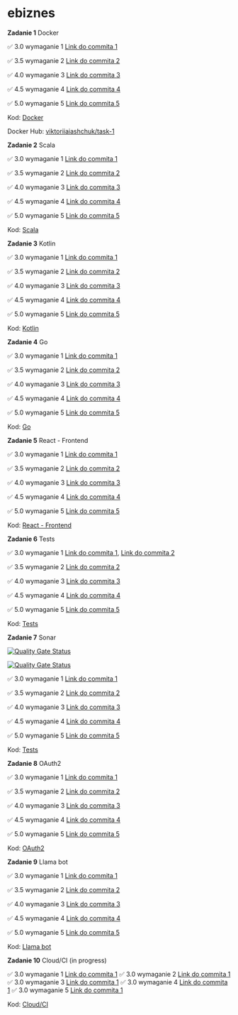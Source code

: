 # ebiznes

**Zadanie 1** Docker

:white_check_mark: 3.0 wymaganie 1 [Link do commita 1](https://github.com/viashchuk/ebiznes/commit/eaa63579586282492c17851f7dec0a50ab276f8c)

:white_check_mark: 3.5 wymaganie 2 [Link do commita 2](https://github.com/viashchuk/ebiznes/commit/a1f18ab7ce078cda9ba111280ebe052b39a31627)

:white_check_mark: 4.0 wymaganie 3 [Link do commita 3](https://github.com/viashchuk/ebiznes/commit/52007ef0e944fa67d79554532bb09f98f5c71937)

:white_check_mark: 4.5 wymaganie 4 [Link do commita 4](https://github.com/viashchuk/ebiznes/commit/0d4d1df8b7adf10a45f53a244d0ca40c38edb49a)

:white_check_mark: 5.0 wymaganie 5 [Link do commita 5](https://github.com/viashchuk/ebiznes/commit/74df0d9cae099d0e2a90a8b12f2dcd28271e8f9a)


Kod: [Docker](./task-1)

Docker Hub: [viktoriiaiashchuk/task-1](https://hub.docker.com/r/viktoriiaiashchuk/task-1)


**Zadanie 2** Scala

:white_check_mark: 3.0 wymaganie 1 [Link do commita 1](https://github.com/viashchuk/ebiznes/commit/757b6d887514b83db917afe91e1f058d04cf8a6d)

:white_check_mark: 3.5 wymaganie 2 [Link do commita 2](https://github.com/viashchuk/ebiznes/commit/95592c72b67ac84edbe6a51c7e62c8c2b70fbfdc)

:white_check_mark: 4.0 wymaganie 3 [Link do commita 3](https://github.com/viashchuk/ebiznes/commit/574bb4cbfbacb1e153f6d37374ab17845dfec04e)

:white_check_mark: 4.5 wymaganie 4 [Link do commita 4](https://github.com/viashchuk/ebiznes/commit/bd98a9e2adc709ef6871f0d9ddb4e8f6231dcd62)

:white_check_mark: 5.0 wymaganie 5 [Link do commita 5](https://github.com/viashchuk/ebiznes/commit/5fe6a3cbcfcd72190b2869f224461e08356e6aca)


Kod: [Scala](./task-2)



**Zadanie 3** Kotlin

:white_check_mark: 3.0 wymaganie 1 [Link do commita 1](https://github.com/viashchuk/ebiznes/commit/5489132a053c9901a1f0ce6e530f61db81efda6a)

:white_check_mark: 3.5 wymaganie 2 [Link do commita 2](https://github.com/viashchuk/ebiznes/commit/409fe5f154107cbd6a614aebb840387949310f08)

:white_check_mark: 4.0 wymaganie 3 [Link do commita 3](https://github.com/viashchuk/ebiznes/commit/d0d73b9ffb9062111e8cd04617bca28927cce61e)

:white_check_mark: 4.5 wymaganie 4 [Link do commita 4](https://github.com/viashchuk/ebiznes/commit/de5dad88ed18a67ebb8003d468aa41bcfa8e135f)

:white_check_mark: 5.0 wymaganie 5 [Link do commita 5](https://github.com/viashchuk/ebiznes/commit/2a2774af3d3e41005239713be7b17c62c8dead3e)


Kod: [Kotlin](./task-3)



**Zadanie 4** Go

:white_check_mark: 3.0 wymaganie 1 [Link do commita 1](https://github.com/viashchuk/ebiznes/commit/f82ec698f54ae65e7c236c537ab2fa1071f2f2a1)

:white_check_mark: 3.5 wymaganie 2 [Link do commita 2](https://github.com/viashchuk/ebiznes/commit/22aac50c27bdde9d702c1f304f3e829fb570bf14)

:white_check_mark: 4.0 wymaganie 3 [Link do commita 3](https://github.com/viashchuk/ebiznes/commit/e5bb35c745f1f836d69b1dc0aa15f1945dc413b7)

:white_check_mark: 4.5 wymaganie 4 [Link do commita 4](https://github.com/viashchuk/ebiznes/commit/3686d4d101748fe536d9755403d6ec9de58e561e)

:white_check_mark: 5.0 wymaganie 5 [Link do commita 5](https://github.com/viashchuk/ebiznes/commit/70fb2569730f125356a9132826f675e166b5045d)


Kod: [Go](./task-4)



**Zadanie 5** React - Frontend

:white_check_mark: 3.0 wymaganie 1 [Link do commita 1](https://github.com/viashchuk/ebiznes/commit/7e85e42188b0cf04757d3cd22eb9743543d5bb0d)

:white_check_mark: 3.5 wymaganie 2 [Link do commita 2](https://github.com/viashchuk/ebiznes/commit/697bbbe455d87bda70355064c25d5839bc3660b0)

:white_check_mark: 4.0 wymaganie 3 [Link do commita 3](https://github.com/viashchuk/ebiznes/commit/fa033a249e211bee03fd4667bf20c784f40af558)

:white_check_mark: 4.5 wymaganie 4 [Link do commita 4](https://github.com/viashchuk/ebiznes/commit/fd20c35e2452ababf80eda06fea6b30d1b1df536)

:white_check_mark: 5.0 wymaganie 5 [Link do commita 5](https://github.com/viashchuk/ebiznes/commit/94fed676d51b6f80e852a5a5fd3230a1c72c486a)


Kod: [React - Frontend](./task-5)



**Zadanie 6** Tests

:white_check_mark: 3.0 wymaganie 1 [Link do commita 1]( https://github.com/viashchuk/ebiznes/commit/7640dd4c802f83d31d4b5f597d77a0a584913b7f), [Link do commita 2](https://github.com/viashchuk/ebiznes/commit/d64a452314c544dd0ccdbb0e1ff5a10bb16bce74)

:white_check_mark: 3.5 wymaganie 2 [Link do commita 2](https://github.com/viashchuk/ebiznes/commit/32aac7cf2f69bd7e54fbd905aad1a534f8e987bc)

:white_check_mark: 4.0 wymaganie 3 [Link do commita 3](https://github.com/viashchuk/ebiznes/commit/d01cf77e6d654c254af02d6acefca08cbe25a05f)

:white_check_mark: 4.5 wymaganie 4 [Link do commita 4](https://github.com/viashchuk/ebiznes/commit/5f86125c1300f83731af45fe538876db6443ee21)

:white_check_mark: 5.0 wymaganie 5 [Link do commita 5](https://github.com/viashchuk/ebiznes/commit/d79acfbe2e858bfad905bce7e8aaaee0346a8544)


Kod: [Tests](./task-6)


**Zadanie 7** Sonar

[![Quality Gate Status](https://sonarcloud.io/api/project_badges/measure?project=viashchuk_server-app&metric=alert_status)](https://sonarcloud.io/summary/new_code?id=viashchuk_server-app)

[![Quality Gate Status](https://sonarcloud.io/api/project_badges/measure?project=viashchuk_client-app&metric=alert_status)](https://sonarcloud.io/summary/new_code?id=viashchuk_client-app)


:white_check_mark: 3.0 wymaganie 1 [Link do commita 1](https://github.com/viashchuk/ebiznes/commit/a81cf52c7fd30cda06468aa123683a91fa7974a8)

:white_check_mark: 3.5 wymaganie 2 [Link do commita 2](https://github.com/viashchuk/ebiznes/commit/a5036e9301768b1f1ed73f6f24878424219a45ca)

:white_check_mark: 4.0 wymaganie 3 [Link do commita 3](https://github.com/viashchuk/ebiznes/commit/d61b2ad32835ea836c0284525750171000e76556)

:white_check_mark: 4.5 wymaganie 4 [Link do commita 4](https://github.com/viashchuk/ebiznes/commit/d61b2ad32835ea836c0284525750171000e76556)

:white_check_mark: 5.0 wymaganie 5 [Link do commita 5](https://github.com/viashchuk/ebiznes/commit/d32dd59c724081b1f6d91eec7fe59c5c253abbff)


Kod: [Tests](./task-7)



**Zadanie 8** OAuth2

:white_check_mark: 3.0 wymaganie 1 [Link do commita 1](https://github.com/viashchuk/ebiznes/commit/419c41fa80af3e25b9ed18d734e68a788718e5bc)

:white_check_mark: 3.5 wymaganie 2 [Link do commita 2](https://github.com/viashchuk/ebiznes/commit/4cc0e8e357073545a5b41a2969e4bad5fc32cae9)

:white_check_mark: 4.0 wymaganie 3 [Link do commita 3](https://github.com/viashchuk/ebiznes/commit/bba475af34708db7b745756651a4d2436c3204c0)

:white_check_mark: 4.5 wymaganie 4 [Link do commita 4](https://github.com/viashchuk/ebiznes/commit/bfb359baa6a3608ce66233172a89b484dcccdf48)

:white_check_mark: 5.0 wymaganie 5 [Link do commita 5](https://github.com/viashchuk/ebiznes/commit/bfb359baa6a3608ce66233172a89b484dcccdf48)


Kod: [OAuth2](./task-8)



**Zadanie 9** Llama bot

:white_check_mark: 3.0 wymaganie 1 [Link do commita 1](https://github.com/viashchuk/ebiznes/commit/76c96e10f612bfcbc7b7ab1ad59d1f04828374d7)

:white_check_mark: 3.5 wymaganie 2 [Link do commita 2](https://github.com/viashchuk/ebiznes/commit/06c5342879e33cc27f45f84a79d5ec6d75147382)

:white_check_mark: 4.0 wymaganie 3 [Link do commita 3](https://github.com/viashchuk/ebiznes/commit/a1fa13e9a062d4ba3eb11dfd9476fc0e3d7626ee)

:white_check_mark: 4.5 wymaganie 4 [Link do commita 4](https://github.com/viashchuk/ebiznes/commit/76f9099911b7037a9791cb6e03e59aa85b792338)

:white_check_mark: 5.0 wymaganie 5 [Link do commita 5](https://github.com/viashchuk/ebiznes/commit/f016a91fa6a9a85ce10c943bb417cb9341afe73a)


Kod: [Llama bot](./task-9)


**Zadanie 10** Cloud/CI (in progress)

:white_check_mark: 3.0 wymaganie 1 [Link do commita 1](https://github.com/viashchuk/ebiznes/commit/80212ee144ca71a85532ceb0b661732d17b381ab)
:white_check_mark: 3.0 wymaganie 2 [Link do commita 1](https://github.com/viashchuk/ebiznes/commit/09d97f6db1b8482c3226abc4d850c5b7c29e116e)
:white_check_mark: 3.0 wymaganie 3 [Link do commita 1](https://github.com/viashchuk/ebiznes/commit/d8ea8c482362bdafe0e4ad7bb26c5241bbdd3a3f)
:white_check_mark: 3.0 wymaganie 4 [Link do commita 1](https://github.com/viashchuk/ebiznes/commit/72435a2b6ba58892a5a90990167e9b69486e5a3c)
:white_check_mark: 3.0 wymaganie 5 [Link do commita 1]()


Kod: [Cloud/CI](./task-10)
